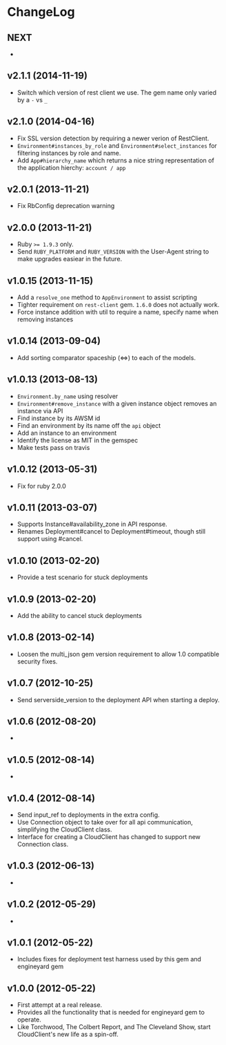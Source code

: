 # ChangeLog

## NEXT

  *

## v2.1.1 (2014-11-19)

  * Switch which version of rest client we use. The gem name only varied by a `-` vs `_`

## v2.1.0 (2014-04-16)

  * Fix SSL version detection by requiring a newer verion of RestClient.
  * `Environment#instances_by_role` and `Environment#select_instances` for filtering instances by role and name.
  * Add `App#hierarchy_name` which returns a nice string representation of the application hierchy: `account / app`

## v2.0.1 (2013-11-21)

  * Fix RbConfig deprecation warning

## v2.0.0 (2013-11-21)

  * Ruby `>= 1.9.3` only.
  * Send `RUBY_PLATFORM` and `RUBY_VERSION` with the User-Agent string to make upgrades easiear in the future.

## v1.0.15 (2013-11-15)

  * Add a `resolve_one` method to `AppEnvironment` to assist scripting
  * Tighter requirement on `rest-client` gem. `1.6.0` does not actually work.
  * Force instance addition with util to require a name, specify name when removing instances

## v1.0.14 (2013-09-04)

  * Add sorting comparator spaceship (&lt;=&gt;) to each of the models.

## v1.0.13 (2013-08-13)

  * `Environment.by_name` using resolver
  * `Environment#remove_instance` with a given instance object removes an instance via API
  * Find instance by its AWSM id
  * Find an environment by its name off the `api` object
  * Add an instance to an environment
  * Identify the license as MIT in the gemspec
  * Make tests pass on travis

## v1.0.12 (2013-05-31)

  * Fix for ruby 2.0.0

## v1.0.11 (2013-03-07)

  * Supports Instance#availability\_zone in API response.
  * Renames Deployment#cancel to Deployment#timeout, though still support using #cancel.

## v1.0.10 (2013-02-20)

  * Provide a test scenario for stuck deployments

## v1.0.9 (2013-02-20)

  * Add the ability to cancel stuck deployments

## v1.0.8 (2013-02-14)

  * Loosen the multi\_json gem version requirement to allow 1.0 compatible security fixes.

## v1.0.7 (2012-10-25)

  * Send serverside\_version to the deployment API when starting a deploy.

## v1.0.6 (2012-08-20)

  *

## v1.0.5 (2012-08-14)

  *

## v1.0.4 (2012-08-14)

  * Send input\_ref to deployments in the extra config.
  * Use Connection object to take over for all api communication, simplifying the CloudClient class.
  * Interface for creating a CloudClient has changed to support new Connection class.

## v1.0.3 (2012-06-13)

  *

## v1.0.2 (2012-05-29)

  *

## v1.0.1 (2012-05-22)

  * Includes fixes for deployment test harness used by this gem and engineyard gem

## v1.0.0 (2012-05-22)

  * First attempt at a real release.
  * Provides all the functionality that is needed for engineyard gem to operate.
  * Like Torchwood, The Colbert Report, and The Cleveland Show, start CloudClient's new life as a spin-off.


